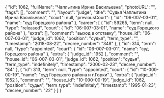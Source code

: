 {
    "id": 1062,
    "fullName": "Чаплыгина Ирина Васильевна",
    "photoURL": "",
    "tags": [],
    "comment": "",
    "layout": "judge",
    "title": "Судья Чаплыгина Ирина Васильевна",
    "court": null,
    "previousCourt": {
        "id": "06-007-03-01",
        "name": "суд Горецкого района"
    },
    "career": [
        {
            "id": 59265,
            "term": null,
            "type": "released",
            "court": {
                "id": "06-007-03-01",
                "name": "суд Горецкого района"
            },
            "extra": [],
            "comment": "выход в отставку",
            "house_id": "06-007-03-01",
            "judge_id": 1062,
            "position": "судья",
            "term_type": "",
            "timestamp": "2018-08-22",
            "decree_number": "348"
        },
        {
            "id": 314,
            "term": null,
            "type": "appointed",
            "court": {
                "id": "06-007-03-01",
                "name": "суд Горецкого района"
            },
            "extra": {
                "judge_id": 1952
            },
            "comment": "",
            "house_id": "06-007-03-01",
            "judge_id": 1062,
            "position": "судья",
            "term_type": "indefinitely",
            "timestamp": "2000-02-23",
            "decree_number": "84"
        },
        {
            "id": 313,
            "term": null,
            "type": "appointed",
            "court": {
                "id": "10-000-00-19",
                "name": "суд Горецкого района и г.Горки"
            },
            "extra": {
                "judge_id": 1952
            },
            "comment": "",
            "house_id": "10-000-00-19",
            "judge_id": 1062,
            "position": "судья",
            "term_type": "indefinitely",
            "timestamp": "1995-01-23",
            "decree_number": "22"
        }
    ]
}